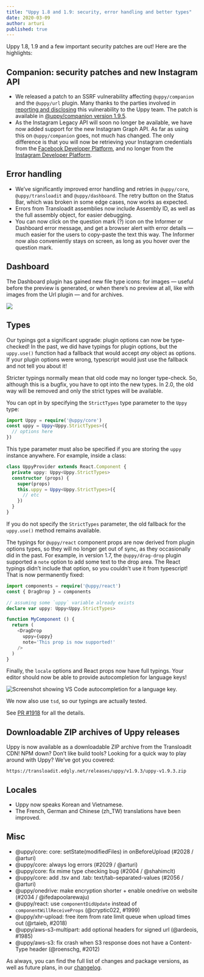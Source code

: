 ```yaml
---
title: "Uppy 1.8 and 1.9: security, error handling and better types"
date: 2020-03-09
author: arturi
published: true
---
```


Uppy 1.8, 1.9 and a few important security patches are out! Here are the highlights:

<!--more-->

## Companion: security patches and new Instagram API

* We released a patch to an SSRF vulnerability affecting `@uppy/companion` and the `@uppy/url` plugin. Many thanks to the parties involved in [reporting and disclosing](https://hackerone.com/reports/786956) this vulnerability to the Uppy team. The patch is available in [@uppy/companion version 1.9.5](https://github.com/transloadit/uppy/blob/master/CHANGELOG.md#194).
* As the Instagram Legacy API will soon no longer be available, we have now added support for the new Instagram Graph API. As far as using this on `@uppy/companion` goes, not much has changed. The only difference is that you will now be retrieving your Instagram credentials from the [Facebook Developer Platform](https://developers.facebook.com/), and no longer from the [Instagram Developer Platform](https://www.instagram.com/developer/).

## Error handling

* We’ve significantly improved error handling and retries in `@uppy/core`, `@uppy/transloadit` and `@uppy/dashboard`. The retry button on the Status Bar, which was broken in some edge cases, now works as expected.
* Errors from Transloadit assemblies now include Assembly ID, as well as the full assembly object, for easier debugging.
* You can now click on the question mark (?) icon on the Informer or Dashboard error message, and get a browser alert with error details — much easier for the users to copy-paste the text this way. The Informer now also conveniently stays on screen, as long as you hover over the question mark.

## Dashboard

The Dashboard plugin has gained new file type icons: for images — useful before the preview is generated, or when there’s no preview at all, like with images from the Url plugin — and for archives.

![](/images/blog/1.9/file-type-icons.png)

## Types

Our typings got a significant upgrade: plugin options can now be type-checked! In the past, we did have typings for plugin options, but the `uppy.use()` function had a fallback that would accept _any_ object as options. If your plugin options were wrong, typescript would just use the fallback and not tell you about it!

Stricter typings normally mean that old code may no longer type-check. So, although this is a bugfix, you have to opt into the new types. In 2.0, the old way will be removed and only the strict types will be available.

You can opt in by specifying the `StrictTypes` type parameter to the `Uppy` type:

```typescript
import Uppy = require('@uppy/core')
const uppy = Uppy<Uppy.StrictTypes>({
  // options here
})
```

This type parameter must also be specified if you are storing the `uppy` instance anywhere. For example, inside a class:

```typescript
class UppyProvider extends React.Component {
  private uppy: Uppy<Uppy.StrictTypes>
  constructor (props) {
    super(props)
    this.uppy = Uppy<Uppy.StrictTypes>({
      // etc
    })
  }
}
```

If you do not specify the `StrictTypes` parameter, the old fallback for the `uppy.use()` method remains available.

The typings for `@uppy/react` component props are now derived from plugin options types, so they will no longer get out of sync, as they occasionally did in the past. For example, in version 1.7, the `@uppy/drag-drop` plugin supported a `note` option to add some text to the drop area. The React typings didn't include that option, so you couldn't use it from typescript! That is now permanently fixed:

```typescript
import components = require('@uppy/react')
const { DragDrop } = components

// assuming some `uppy` variable already exists
declare var uppy: Uppy<Uppy.StrictTypes>

function MyComponent () {
  return (
    <DragDrop
      uppy={uppy}
      note='This prop is now supported!'
    />
  )
}
```

Finally, the `locale` options and React props now have full typings. Your editor should now be able to provide autocompletion for language keys!

![Screenshot showing VS Code autocompletion for a language key.](/images/blog/1.9/locale-type.png)

We now also use `tsd`, so our typings are actually tested.

See [PR #1918](https://github.com/transloadit/uppy/pull/1918) for all the details.

## Downloadable ZIP archives of Uppy releases

Uppy is now available as a downloadable ZIP archive from the Transloadit CDN! NPM down? Don’t like build tools? Looking for a quick way to play around with Uppy? We’ve got you covered:

```
https://transloadit.edgly.net/releases/uppy/v1.9.3/uppy-v1.9.3.zip
```

## Locales

* Uppy now speaks Korean and Vietnamese.
* The French, German and Chinese (zh_TW) translations have been improved.

## Misc

- @uppy/core: core: setState(modifiedFiles) in onBeforeUpload (#2028 / @arturi)
- @uppy/core: always log errors (#2029 / @arturi)
- @uppy/core: fix mime type checking bug (#2004 / @shahimclt)
- @uppy/core: add .tsv and .tab: text/tab-separated-values (#2056 / @arturi)
- @uppy/onedrive: make encryption shorter + enable onedrive on website (#2034 / @ifedapoolarewaju)
- @uppy/react: use `componentDidUpdate` instead of `componentWillReceiveProps` (@cryptic022, #1999)
- @uppy/xhr-upload: free item from rate limit queue when upload times out (@rtaieb, #2018)
- @uppy/aws-s3-multipart: add optional headers for signed url (@ardeois, #1985)
- @uppy/aws-s3: fix crash when S3 response does not have a Content-Type header (@roenschg, #2012)

As always, you can find the full list of changes and package versions, as well as future plans, in our [changelog](https://github.com/transloadit/uppy/blob/master/CHANGELOG.md).
